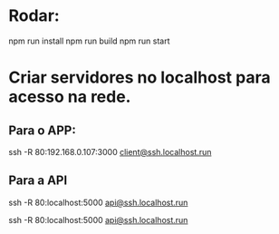 
# Rodar:
npm run install
npm run build
npm run start

# Criar servidores no localhost para acesso na rede.

## Para o APP:
ssh -R 80:192.168.0.107:3000 client@ssh.localhost.run

## Para a API
ssh -R 80:localhost:5000 api@ssh.localhost.run



ssh -R 80:localhost:5000 api@ssh.localhost.run
